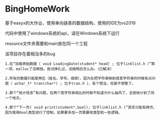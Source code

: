 # BingHomeWork
基于easyx的大作业，使用单向链表的数据结构，使用的IDE为vs2019

代码中使用了windows系统的api，请在Windows系统下运行

resource文件夹需要和main放在同一个工程

该项目存在着相当多的bug

    1.在“加载原始数据（ void LoadingDate(student* head) ; 位于linklist.h ）”那一项，malloc了没释放。尝试挣扎过，没搞明白怎么办。（已解决）

    2.所有的数据只能是两位（姓名，学号，成绩），因为在把字符串映射成宽字符串的时候有点问题（ wchar_t* tran(char*) ; 位于tran.h ），有个想法，但是不想整了。

    3.那个“统计信息”有问题，在两个宽字符串相比的时候不知道为什么抽风了，全部统计到了同一个地方。

    4.那个“下一页( void print(student*,bool); 位于linklist.h )”其实只能有两页，因为我用bool类型进行了控制，如果要多加一页需要改类型和一些逻辑。
